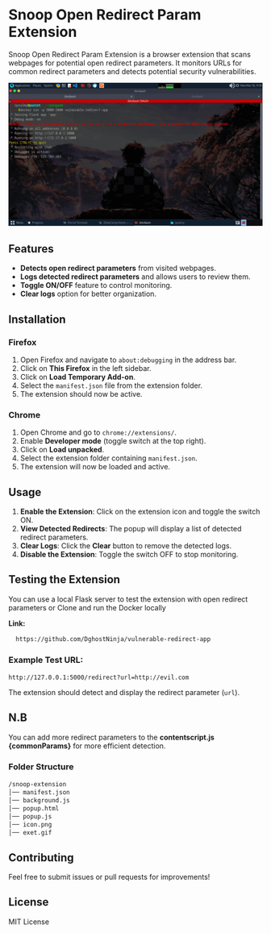 # Snoop Open Redirect Param Extension

Snoop Open Redirect Param Extension is a browser extension that scans webpages for potential open redirect parameters. It monitors URLs for common redirect parameters and detects potential security vulnerabilities.

![Demo](exet.gif)

## Features
- **Detects open redirect parameters** from visited webpages.
- **Logs detected redirect parameters** and allows users to review them.
- **Toggle ON/OFF** feature to control monitoring.
- **Clear logs** option for better organization.

## Installation

### Firefox
1. Open Firefox and navigate to `about:debugging` in the address bar.
2. Click on **This Firefox** in the left sidebar.
3. Click on **Load Temporary Add-on**.
4. Select the `manifest.json` file from the extension folder.
5. The extension should now be active.

### Chrome
1. Open Chrome and go to `chrome://extensions/`.
2. Enable **Developer mode** (toggle switch at the top right).
3. Click on **Load unpacked**.
4. Select the extension folder containing `manifest.json`.
5. The extension will now be loaded and active.

## Usage
1. **Enable the Extension**: Click on the extension icon and toggle the switch ON.
2. **View Detected Redirects**: The popup will display a list of detected redirect parameters.
3. **Clear Logs**: Click the **Clear** button to remove the detected logs.
4. **Disable the Extension**: Toggle the switch OFF to stop monitoring.

## Testing the Extension
You can use a local Flask server to test the extension with open redirect parameters or Clone and run the Docker locally

**Link:** 
```bash
  https://github.com/DghostNinja/vulnerable-redirect-app
```

### Example Test URL:
```
http://127.0.0.1:5000/redirect?url=http://evil.com
```
The extension should detect and display the redirect parameter (`url`).

## N.B
You can add more redirect parameters to the **contentscript.js {commonParams}** for more efficient detection.


### Folder Structure

```
/snoop-extension
│── manifest.json
│── background.js
│── popup.html
│── popup.js
│── icon.png
│── exet.gif
```

## Contributing
Feel free to submit issues or pull requests for improvements!

## License
MIT License
